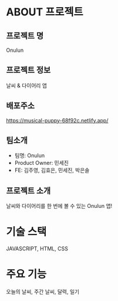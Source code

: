 # ABOUT 프로젝트

## 프로젝트 명

Onulun

## 프로젝트 정보

날씨 & 다이어리 앱

## 배포주소

https://musical-puppy-68f92c.netlify.app/

## 팀소개

- 팀명: Onulun
- Product Owner: 민세진
- FE: 김주영, 김효은, 민세진, 박은솔

## 프로젝트 소개

날씨와 다이어리를 한 번에 볼 수 있는 Onulun 앱!

# 기술 스택

JAVASCRIPT, HTML, CSS

# 주요 기능

오늘의 날씨, 주간 날씨, 달력, 일기

